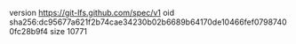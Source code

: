 version https://git-lfs.github.com/spec/v1
oid sha256:dc95677a621f2b74cae34230b02b6689b64170de10466fef07987400fc28b9f4
size 10771
